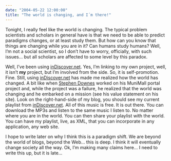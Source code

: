 ```yaml
---
date: "2004-05-22 12:00:00"
title: "The world is changing, and I´m there!"
---
```




Tonight, I really feel like the world is changing.
The typical problem scientists and scholars in general have is that we need to be able to predict paradigms changes, or at least study them. But how can you know that things are changing while you are in it? Can humans study humans? Well, I&rsquo;m not a social scientist, so I don&rsquo;t have to worry, officially, with such issues&hellip; but all scholars are affected to some level by this paradox.

Well, I&rsquo;ve been using [inDiscover.net](http://www.indiscover.net). Yes, I&rsquo;m linking to my own project, well, it isn&rsquo;t <b>my</b> project, but I&rsquo;m involved from the side. So, it is self-promotion. Fine. Still, using [inDiscover.net](http://www.indiscover.net) has made me realized how the world has changed. A bit like when [Stephen Downes](http://www.downes.ca) worked on his MuniMall portal project and, while the project was a failure, he realized that the world was changing and he embarked on a mission (see his value statement on his site).
Look on the right-hand-side of my blog, you should see my current playlist from [inDiscover.net](http://www.indiscover.net). All of this music is free. It is out there. You can download the MP3s and listen to the same music I listen to. No matter where you are in the world. You can then share your playlist with the world. You can have my playlist, live, as XML, that you can incorporate in any application, any web site.

I hope to write later on why I think this is a paradigm shift. We are beyond the world of blogs, beyond the Web&hellip; this is deep. I think it will eventually change society all the way.
Ok, I&rsquo;m making many claims here&hellip; I need to write this up, but it is late&hellip;

